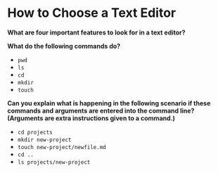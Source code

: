 # How to Choose a Text Editor

**What are four important features to look for in a text editor?**

**What do the following commands do?**

- `pwd`
- `ls`
- `cd`
- `mkdir`
- `touch`

**Can you explain what is happening in the following scenario if these commands and arguments are entered into the command line? (Arguments are extra instructions given to a command.)**

- `cd projects`
- `mkdir new-project`
- `touch new-project/newfile.md`
- `cd ..`
- `ls projects/new-project`
